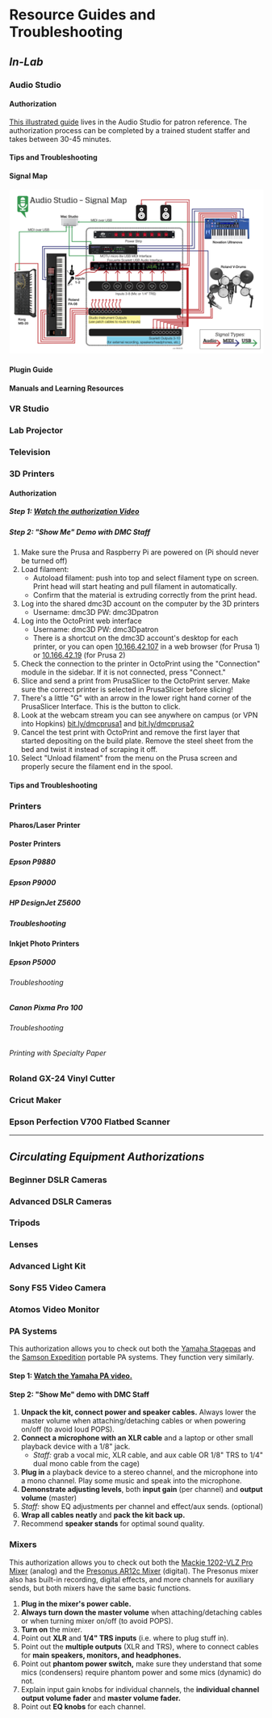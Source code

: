 # Resource Guides and Troubleshooting

## *In-Lab*

### Audio Studio
#### Authorization
[This illustrated guide](https://livejohnshopkins.sharepoint.com/:w:/s/DigitalMediaCenter225/EXS9dc6ti3NJrJeKm-3e1mIBW1_VtyuYvN6k5nPdrw2naQ?e=kMnIwL) lives in the Audio Studio for patron reference. The authorization process can be completed by a trained student staffer and takes between 30-45 minutes. 

#### Tips and Troubleshooting

#### Signal Map
![Audio Studio Signal Flow 2023](https://github.com/JHUDMC/Manual/blob/b106c86cf1ad9e11b76c5f76fe092c2b91169bb5/media/Audio%20Studio%20Signal%20Flow%202023.png)

#### Plugin Guide

#### Manuals and Learning Resources

### VR Studio

### Lab Projector

### Television

### 3D Printers

#### Authorization
##### Step 1: [Watch the authorization Video](https://player.vimeo.com/video/672528585)

##### Step 2: "Show Me" Demo with DMC Staff
1. Make sure the Prusa and Raspberry Pi are powered on (Pi should never be turned off)
2. Load filament:
   - Autoload filament: push into top and select filament type on screen. Print head will start heating and pull filament in automatically.
   - Confirm that the material is extruding correctly from the print head.
3. Log into the shared dmc3D account on the computer by the 3D printers 
   - Username: dmc3D PW: dmc3Dpatron
4. Log into the OctoPrint web interface 
   - Username: dmc3D PW: dmc3Dpatron
   - There is a shortcut on the dmc3D account's desktop for each printer, or you can open [10.166.42.107](http://10.166.42.107) in a web browser (for Prusa 1) or [10.166.42.19](http://10.166.42.19) (for Prusa 2)
5. Check the connection to the printer in OctoPrint using the "Connection" module in the sidebar. If it is not connected, press "Connect."
6. Slice and send a print from PrusaSlicer to the OctoPrint server. Make sure the correct printer is selected in PrusaSlicer before slicing!
7. There's a little "G" with an arrow in the lower right hand corner of the PrusaSlicer Interface. This is the button to click.
8. Look at the webcam stream you can see anywhere on campus (or VPN into Hopkins)
 [bit.ly/dmcprusa1](http://bit.ly/dmcprusa1) and [bit.ly/dmcprusa2](http://bit.ly/dmcprusa2)
1.  Cancel the test print with OctoPrint and remove the first layer that started depositing on the build plate. Remove the steel sheet from the bed and twist it instead of scraping it off.
2.  Select "Unload filament" from the menu on the Prusa screen and properly secure the filament end in the spool.
#### Tips and Troubleshooting

### Printers

#### Pharos/Laser Printer

#### Poster Printers

##### Epson P9880
##### Epson P9000
##### HP DesignJet Z5600
##### Troubleshooting

#### Inkjet Photo Printers
##### Epson P5000
###### Troubleshooting
##### Canon Pixma Pro 100
###### Troubleshooting
###### Printing with Specialty Paper

### Roland GX-24 Vinyl Cutter

### Cricut Maker

### Epson Perfection V700 Flatbed Scanner

---

## *Circulating Equipment Authorizations*

### Beginner DSLR Cameras

### Advanced DSLR Cameras

### Tripods

### Lenses

### Advanced Light Kit

### Sony FS5 Video Camera

### Atomos Video Monitor

### PA Systems
This authorization allows you to check out both the [Yamaha Stagepas](https://bookit.dmc.jhu.edu/equipment/item/147953) and the [Samson Expedition](https://bookit.dmc.jhu.edu/equipment/item/147967) portable PA systems. They function very similarly.

#### Step 1: [Watch the Yamaha PA video.](https://vimeo.com/195515763)
#### Step 2: "Show Me" demo with DMC Staff
1. **Unpack the kit, connect power and speaker cables.** Always lower the master volume when attaching/detaching cables or when powering on/off (to avoid loud POPS).
2. **Connect a microphone with an XLR cable** and a laptop or other small playback device with a 1/8" jack.
   - *Staff:* grab a vocal mic, XLR cable, and aux cable OR 1/8" TRS to 1/4" dual mono cable from the cage)
3. **Plug in** a playback device to a stereo channel, and the microphone into a mono channel. Play some music and speak into the microphone.
4. **Demonstrate adjusting levels**, both **input gain** (per channel) and **output volume** (master) 
5. *Staff:* show EQ adjustments per channel and effect/aux sends. (optional)
6. **Wrap all cables neatly** and **pack the kit back up.**
7. Recommend **speaker stands** for optimal sound quality. 

### Mixers
This authorization allows you to check out both the [Mackie 1202-VLZ Pro Mixer](https://bookit.dmc.jhu.edu/equipment/item/146927) (analog) and the [Presonus AR12c Mixer](https://bookit.dmc.jhu.edu/equipment/item/146930) (digital). The Presonus mixer also has built-in recording, digital effects, and more channels for auxiliary sends, but both mixers have the same basic functions.

1. **Plug in the mixer's power cable.**
2. **Always turn down the master volume** when attaching/detaching cables or when turning mixer on/off (to avoid POPS).
3. **Turn on** the mixer.
4. Point out **XLR** and **1/4" TRS inputs** (i.e. where to plug stuff in). 
5. Point out the **multiple outputs** (XLR and TRS), where to connect cables for **main speakers, monitors, and headphones.**
6. Point out **phantom power switch,** make sure they understand that some mics (condensers) require phantom power and some mics (dynamic) do not.
7. Explain input gain knobs for individual channels, the **individual channel output volume fader** and **master volume fader.**
8. Point out **EQ knobs** for each channel.
